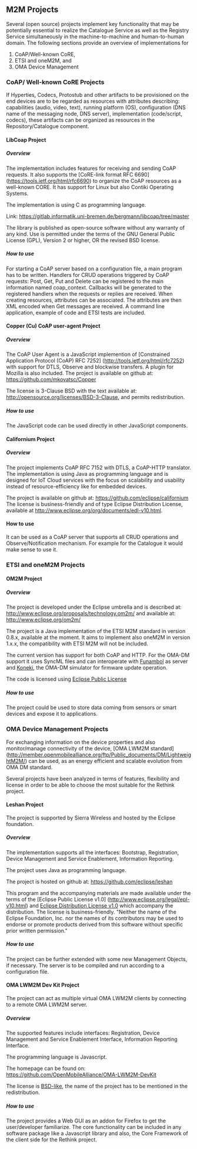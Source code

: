 ## M2M Projects

Several (open source) projects implement key functionality that may be potentially essential to realize the Catalogue Service as well as the Registry Service simultaneously in the machine-to-machine and human-to-human domain.  The following sections provide an overview of implementations for

1. CoAP/Well-known CoRE,
2. ETSI and oneM2M, and
3. OMA Device Management

### CoAP/ Well-known CoRE Projects

If Hyperties, Codecs, Protostub and other artifacts to be provisioned on the end devices are to be regarded as resources with attributes describing: capabilities (audio, video, text), running platform (OS), configuration (DNS name of the messaging node, DNS server), implementation (code/script, codecs), these artifacts can be organized as resources in the Repository/Catalogue component.

#### LibCoap Project

##### Overview

The implementation includes features for receiving and sending CoAP requests. It also supports the [CoRE-link format RFC 6690] (https://tools.ietf.org/html/rfc6690) to organize the CoAP resources as a well-known CORE. It has support for Linux but also Contiki Operating Systems.

The implementation is using C as programming language.

Link: https://gitlab.informatik.uni-bremen.de/bergmann/libcoap/tree/master

The library is published as open-source software without any warranty of any kind. Use is permitted under the terms of the GNU General Public License (GPL), Version 2 or higher, OR the revised BSD license. 

##### How to use

For starting a CoAP server based on a configuration file, a main program has to be written. Handlers for CRUD operations triggered by CoAP requests: Post, Get, Put and Delete can be registered to the main information named coap_context. Callbacks will be generated to the registered handlers when the requests or replies are received. When creating resources, attributes can be associated. The attributes are then XML encoded when Get messages are received. A command line application, example of code and ETSI tests are included.

#### Copper (Cu) CoAP user-agent Project

##### Overview
The CoAP User Agent is a JavaScript implemention of [Constrained Application Protocol (CoAP) RFC 7252] (http://tools.ietf.org/html/rfc7252) with support for DTLS, Observe and blockwise transfers. A plugin for Mozilla is also included. 
The project is available on github at: https://github.com/mkovatsc/Copper 

The license is 3-Clause BSD with the text available at: http://opensource.org/licenses/BSD-3-Clause, and permits redistribution.

##### How to use

The JavaScript code can be used directly in other JavaScript components.

#### Californium Project

##### Overview
The project implements CoAP RFC 7152 with DTLS, a CoAP-HTTP translator.
The implementation is using Java as programming language and is designed for IoT Cloud services with the focus on scalability and usability instead of resource-efficiency like for embedded devices.

The project is available on github at: https://github.com/eclipse/californium
The license is business-friendly and of type Eclipse Distribution License, available at http://www.eclipse.org/org/documents/edl-v10.html.

#### How to use

It can be used as a CoAP server that supports all CRUD operations and Observe/Notification mechanism. For example for the Catalogue it would make sense to use it.






### ETSI and oneM2M Projects

#### OM2M Project
##### Overview

The project is developed under the Eclipse umbrella and is described at: http://www.eclipse.org/proposals/technology.om2m/ and available at: http://www.eclipse.org/om2m/

The project is a Java implementation of the ETSI M2M standard in version 0.8.x, available at the moment. It aims to implement also oneM2M in version 1.x.x, the compatibility with ETSI M2M will not be included.

The current version has support for both CoAP and HTTP. For the OMA-DM support it uses SyncML files and can interoperate with [Funambol](http://sourceforge.net/projects/funambol/files/) as server and [Koneki](http://www.eclipse.org/koneki/omadm-simulator/), the OMA-DM simulator for firmware update operation.

The code is licensed using [Eclipse Public License](https://www.eclipse.org/legal/epl-v10.html)

##### How to use
The project could be used to store data coming from sensors or smart devices and expose it to applications.




### OMA Device Management Projects
For exchanging information on the device properties and also monitor/manage connectivity of the device, [OMA LWM2M standard] (http://member.openmobilealliance.org/ftp/Public_documents/DM/LightweightM2M/) can be used, as an energy efficient and scalable evolution from OMA DM standard.

Several projects have been analyzed in terms of features, flexibility and license in order to be able to choose the most suitable for the Rethink project.

#### Leshan Project

The project is supported by Sierra Wireless and hosted by the Eclipse foundation.

##### Overview

The implementation supports all the interfaces: Bootstrap, Registration, Device Management and Service Enablement, Information Reporting.

The project uses Java as programming language.

The project is hosted on github at: https://github.com/eclipse/leshan

This program and the accompanying materials are made available under the terms of the [Eclipse Public License v1.0] (http://www.eclipse.org/legal/epl-v10.html) and [Eclipse Distribution License v1.0](http://www.eclipse.org/org/documents/edl-v10.html) which accompany the distribution. The license is business-friendly. "Neither the name of the Eclipse Foundation, Inc. nor the names of its contributors may be used to endorse or promote products derived from this software without specific prior written permission."

##### How to use

The project can be further extended with some new Management Objects, if necessary. The server is to be compiled and run according to a configuration file.

#### OMA LWM2M Dev Kit Project

The project can act as multiple virtual OMA LWM2M clients by connecting to a remote OMA LWM2M server.

##### Overview

The supported features include interfaces:  Registration, Device Management and Service Enablement Interface, Information Reporting Interface.

The programming language is Javascript.

The homepage can be found on: https://github.com/OpenMobileAlliance/OMA-LWM2M-DevKit

The license is [BSD-like](https://github.com/OpenMobileAlliance/OMA-LWM2M-DevKit/blob/master/LICENSE), the name of the project has to be mentioned in the redistribution.

##### How to use

The project provides a Web GUI as an addon for Firefox to get the user/developer familiarize. The core functionality can be included in any software package like a Javascript library and also, the Core Framework of the client side for the Rethink project.


